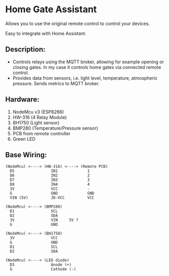 # Home Gate Assistant
Allows you to use the original remote control to control your devices.

Easy to integrate with Home Assistant.

## Description:
- Controls relays using the MQTT broker, allowing for example opening or closing gates.
  In my case it controls home gates via connected remote control.
- Provides data from sensors, i.e. light level, temperature, atmospheric pressure.
  Sends metrics to MQTT broker.


## Hardware:
1. NodeMcu v3 (ESP8266)
2. HW-316 (4 Relay Module)
3. BH1750 (Light sensor)
4. BMP280 (Temperature/Pressure sensor)
5. PCB from remote controller
6. Green LED


## Base Wiring:
```
(NodeMcu) <----> (HW-316) <----> (Remote PCB)
  D5                IN1             1
  D6                IN2             2
  D7                IN3             3
  D8                IN4             4
  3V                VCC             -
  G                 GND             GND
  VIN (5V)          JD-VCC          VCC

(NodeMcu) <----> (BMP280)
  D1                SCL
  D2                SDA
  3V                VIN     5V ?
  G                 GND

(NodeMcu) <----> (BH1750)
  3V                VCC
  G                 GND
  D1                SCL
  D2                SDA

(NodeMcu) <----> (LED diode)
  D3                Anode (+)
  G                 Cathode (-)


```

